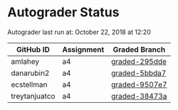 # Autograder Status
Autograder last run at: October 22, 2018 at 12:20

| GitHub ID | Assignment | Graded Branch |
|-----------|------------|---------------|
| amlahey | a4 | [graded-295dde](https://github.com/Fall2018COMP401-001/a4-amlahey/tree/graded-295dde) | 
| danarubin2 | a4 | [graded-5bbda7](https://github.com/Fall2018COMP401-001/a4-danarubin2/tree/graded-5bbda7) | 
| ecstellman | a4 | [graded-9507e7](https://github.com/Fall2018COMP401-001/a4-ecstellman/tree/graded-9507e7) | 
| treytanjuatco | a4 | [graded-38473a](https://github.com/Fall2018COMP401-001/a4-treytanjuatco/tree/graded-38473a) | 
